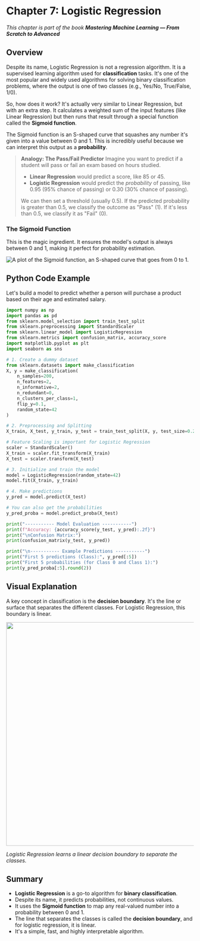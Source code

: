 # Chapter 7: Logistic Regression

_This chapter is part of the book **Mastering Machine Learning — From Scratch to Advanced**_

## Overview

Despite its name, Logistic Regression is not a regression algorithm. It is a supervised learning algorithm used for **classification** tasks. It's one of the most popular and widely used algorithms for solving binary classification problems, where the output is one of two classes (e.g., Yes/No, True/False, 1/0).

So, how does it work? It's actually very similar to Linear Regression, but with an extra step. It calculates a weighted sum of the input features (like Linear Regression) but then runs that result through a special function called the **Sigmoid function**.

The Sigmoid function is an S-shaped curve that squashes any number it's given into a value between 0 and 1. This is incredibly useful because we can interpret this output as a **probability**.

> **Analogy: The Pass/Fail Predictor**
> Imagine you want to predict if a student will pass or fail an exam based on hours studied.
> - **Linear Regression** would predict a score, like 85 or 45.
> - **Logistic Regression** would predict the *probability* of passing, like 0.95 (95% chance of passing) or 0.30 (30% chance of passing).
>
> We can then set a threshold (usually 0.5). If the predicted probability is greater than 0.5, we classify the outcome as "Pass" (1). If it's less than 0.5, we classify it as "Fail" (0).

### The Sigmoid Function

This is the magic ingredient. It ensures the model's output is always between 0 and 1, making it perfect for probability estimation.

![A plot of the Sigmoid function, an S-shaped curve that goes from 0 to 1.](./images/sigmoid_function.png)

## Python Code Example

Let's build a model to predict whether a person will purchase a product based on their age and estimated salary.

```python
import numpy as np
import pandas as pd
from sklearn.model_selection import train_test_split
from sklearn.preprocessing import StandardScaler
from sklearn.linear_model import LogisticRegression
from sklearn.metrics import confusion_matrix, accuracy_score
import matplotlib.pyplot as plt
import seaborn as sns

# 1. Create a dummy dataset
from sklearn.datasets import make_classification
X, y = make_classification(
    n_samples=200,
    n_features=2,
    n_informative=2,
    n_redundant=0,
    n_clusters_per_class=1,
    flip_y=0.1,
    random_state=42
)

# 2. Preprocessing and Splitting
X_train, X_test, y_train, y_test = train_test_split(X, y, test_size=0.25, random_state=42)

# Feature Scaling is important for Logistic Regression
scaler = StandardScaler()
X_train = scaler.fit_transform(X_train)
X_test = scaler.transform(X_test)

# 3. Initialize and train the model
model = LogisticRegression(random_state=42)
model.fit(X_train, y_train)

# 4. Make predictions
y_pred = model.predict(X_test)

# You can also get the probabilities
y_pred_proba = model.predict_proba(X_test)

print("----------- Model Evaluation -----------")
print(f"Accuracy: {accuracy_score(y_test, y_pred):.2f}")
print("\nConfusion Matrix:")
print(confusion_matrix(y_test, y_pred))

print("\n----------- Example Predictions -----------")
print("First 5 predictions (Class):", y_pred[:5])
print("First 5 probabilities (for Class 0 and Class 1):")
print(y_pred_proba[:5].round(2))
```

## Visual Explanation

A key concept in classification is the **decision boundary**. It's the line or surface that separates the different classes. For Logistic Regression, this boundary is linear.

<img src="https://github.com/user-attachments/assets/6c520661-79a2-4533-841e-53ba22d975ca" width="600">

*Logistic Regression learns a linear decision boundary to separate the classes.*

## Summary

- **Logistic Regression** is a go-to algorithm for **binary classification**.
- Despite its name, it predicts probabilities, not continuous values.
- It uses the **Sigmoid function** to map any real-valued number into a probability between 0 and 1.
- The line that separates the classes is called the **decision boundary**, and for logistic regression, it is linear.
- It's a simple, fast, and highly interpretable algorithm.
